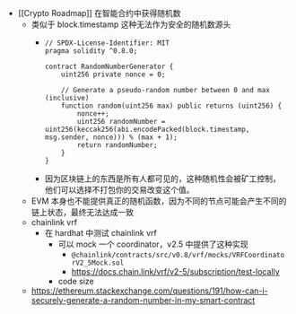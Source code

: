 - [[Crypto Roadmap]] 在智能合约中获得随机数
	- 类似于 block.timestamp 这种无法作为安全的随机数源头
		- ```solidity
		  // SPDX-License-Identifier: MIT
		  pragma solidity ^0.8.0;
		  
		  contract RandomNumberGenerator {
		      uint256 private nonce = 0;
		  
		      // Generate a pseudo-random number between 0 and max (inclusive)
		      function random(uint256 max) public returns (uint256) {
		          nonce++;
		          uint256 randomNumber = uint256(keccak256(abi.encodePacked(block.timestamp, msg.sender, nonce))) % (max + 1);
		          return randomNumber;
		      }
		  }
		  ```
		- 因为区块链上的东西是所有人都可见的，这种随机性会被矿工控制，他们可以选择不打包你的交易改变这个值。
	- EVM 本身也不能提供真正的随机函数，因为不同的节点可能会产生不同的链上状态，最终无法达成一致
	- chainlink vrf
		- 在 hardhat 中测试 chainlink vrf
			- 可以 mock 一个 coordinator，v2.5 中提供了这种实现
				- `@chainlink/contracts/src/v0.8/vrf/mocks/VRFCoordinatorV2_5Mock.sol`
				- https://docs.chain.link/vrf/v2-5/subscription/test-locally
			- code size
	- https://ethereum.stackexchange.com/questions/191/how-can-i-securely-generate-a-random-number-in-my-smart-contract
